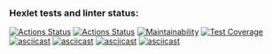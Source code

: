 ### Hexlet tests and linter status:
[![Actions Status](https://github.com/mkolotovich/frontend-project-lvl2/workflows/hexlet-check/badge.svg)](https://github.com/mkolotovich/frontend-project-lvl2/actions)
[![Actions Status](https://github.com/mkolotovich/frontend-project-lvl2/actions/workflows/ESLint&tests.yml/badge.svg)](https://github.com/mkolotovich/frontend-project-lvl2/actions)
[![Maintainability](https://api.codeclimate.com/v1/badges/f7687a3f327fe7d6db80/maintainability)](https://codeclimate.com/github/mkolotovich/frontend-project-lvl2/maintainability)
[![Test Coverage](https://api.codeclimate.com/v1/badges/f7687a3f327fe7d6db80/test_coverage)](https://codeclimate.com/github/mkolotovich/frontend-project-lvl2/test_coverage)
[![asciicast](https://asciinema.org/a/l0l2DsCLbGOMTNgIku6pMG05D.svg)](https://asciinema.org/a/l0l2DsCLbGOMTNgIku6pMG05D)
[![asciicast](https://asciinema.org/a/ySnIqCrfGJKc7MM0Q2FEhYy22.svg)](https://asciinema.org/a/ySnIqCrfGJKc7MM0Q2FEhYy22)
[![asciicast](https://asciinema.org/a/VW9GgdgamQYTbVrfQ70vFd0AW.svg)](https://asciinema.org/a/VW9GgdgamQYTbVrfQ70vFd0AW)
[![asciicast](https://asciinema.org/a/7VzP0AcZk7odtm5pkeJGLTb17.svg)](https://asciinema.org/a/7VzP0AcZk7odtm5pkeJGLTb17)